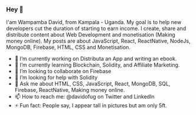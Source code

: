 ### Hey 👋
I'am Wampamba David, from Kampala - Uganda. My goal is to help new developers cut the duration of starting to earn income.
I create, share and distribute content about Web Development and monetisation (Making money online). My posts are about JavaScript, React, ReactNative, NodeJs, MongoDB, Firebase, HTML, CSS and Monetisation. 

- 🔭 I’m currently working on Distributa an App and writing an ebook.
- 🌱 I’m currently learning Blockchain, Solidity, and Affiliate Marketing.
- 👯 I’m looking to collaborate on Firebase
- 🤔 I’m looking for help with Solidity
- 💬 Ask me about HTML, CSS, JavaScript, React, MongoDB, SQL, Firebase, ReactNative, Making money online.
- 📫 How to reach me: @davidofug on Twitter and LinkedIn
- ⚡ Fun fact: People say, I appear tall in pictures but am only 5ft.
